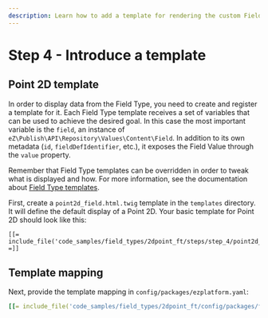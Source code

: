 ```yaml
---
description: Learn how to add a template for rendering the custom Field on the site front.
---
```


# Step 4 - Introduce a template

## Point 2D template

In order to display data from the Field Type, you need to create and register a template for it.
Each Field Type template receives a set of variables that can be used to achieve the desired goal.
In this case the most important variable is the `field`, an instance of `eZ\Publish\API\Repository\Values\Content\Field`.
In addition to its own metadata (`id`, `fieldDefIdentifier`, etc.), it exposes the Field Value through the `value` property.

Remember that Field Type templates can be overridden in order to tweak what is displayed and how.
For more information, see the documentation about [Field Type templates](../../api/field_type_form_and_template.md#content-view-templates).

First, create a `point2d_field.html.twig` template in the `templates` directory.
It will define the default display of a Point 2D.
Your basic template for Point 2D should look like this:

```html+twig
[[= include_file('code_samples/field_types/2dpoint_ft/steps/step_4/point2d_field.html.twig') =]]
```

## Template mapping

Next, provide the template mapping in `config/packages/ezplatform.yaml`:

```yaml
[[= include_file('code_samples/field_types/2dpoint_ft/config/packages/field_templates.yaml', 0, 5) =]]
```
